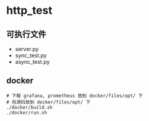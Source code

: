 # http_test
## 可执行文件
- server.py
- sync_test.py
- async_test.py

## docker
```
# 下载 grafana, prometheus 放到 docker/files/opt/ 下
# 将源码放到 docker/files/opt/ 下
./docker/build.sh
./docker/run.sh
```
